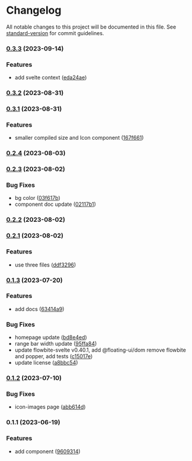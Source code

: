 # Changelog

All notable changes to this project will be documented in this file. See [standard-version](https://github.com/conventional-changelog/standard-version) for commit guidelines.

### [0.3.3](https://github.com/shinokada/svelte-boxicons/compare/v0.3.2...v0.3.3) (2023-09-14)

### Features

- add svelte context ([eda24ae](https://github.com/shinokada/svelte-boxicons/commit/eda24ae2669e28bf06fca0311454d6fa32459b01))

### [0.3.2](https://github.com/shinokada/svelte-boxicons/compare/v0.3.1...v0.3.2) (2023-08-31)

### [0.3.1](https://github.com/shinokada/svelte-boxicons/compare/v0.2.4...v0.3.1) (2023-08-31)

### Features

- smaller compiled size and Icon component ([167f661](https://github.com/shinokada/svelte-boxicons/commit/167f661c7c2165f3e1a40ab04e7434543637768c))

### [0.2.4](https://github.com/shinokada/svelte-boxicons/compare/v0.2.3...v0.2.4) (2023-08-03)

### [0.2.3](https://github.com/shinokada/svelte-boxicons/compare/v0.2.2...v0.2.3) (2023-08-02)

### Bug Fixes

- bg color ([03f617b](https://github.com/shinokada/svelte-boxicons/commit/03f617b97bd4d4255750c80da0ce7028ef411a0b))
- component doc update ([02117b1](https://github.com/shinokada/svelte-boxicons/commit/02117b163832a564d4c170134abad74fbf051a70))

### [0.2.2](https://github.com/shinokada/svelte-boxicons/compare/v0.2.1...v0.2.2) (2023-08-02)

### [0.2.1](https://github.com/shinokada/svelte-boxicons/compare/v0.1.3...v0.2.1) (2023-08-02)

### Features

- use three files ([ddf3296](https://github.com/shinokada/svelte-boxicons/commit/ddf329600f546bf71d0ea21e710f75e7d92a1215))

### [0.1.3](https://github.com/shinokada/svelte-boxicons/compare/v0.1.2...v0.1.3) (2023-07-20)

### Features

- add docs ([63414a9](https://github.com/shinokada/svelte-boxicons/commit/63414a9ee69b4a4595b5578b10d3171f2cc55b35))

### Bug Fixes

- homepage update ([bd8e4ed](https://github.com/shinokada/svelte-boxicons/commit/bd8e4ed409b2ea9448822c48daf3d01a2e336ee7))
- range bar width update ([95ffa84](https://github.com/shinokada/svelte-boxicons/commit/95ffa84929f9a28609efcd21d2c3af5447c9c1d4))
- update flowbite-svelte v0.40.1, add @floating-ui/dom remove flowbite and popper, add tests ([c15017e](https://github.com/shinokada/svelte-boxicons/commit/c15017e2de748fd393c52bd28001b5b69816265e))
- update license ([a8bbc54](https://github.com/shinokada/svelte-boxicons/commit/a8bbc54c3e7427273bd420da634c4a538df2bbf7))

### [0.1.2](https://github.com/shinokada/svelte-boxicons/compare/v0.1.1...v0.1.2) (2023-07-10)

### Bug Fixes

- icon-images page ([abb614d](https://github.com/shinokada/svelte-boxicons/commit/abb614d16faabda4c5467b50acce0184d2e044d1))

### 0.1.1 (2023-06-19)

### Features

- add component ([9609314](https://github.com/shinokada/svelte-boxicons/commit/96093145572c0056900ec07d4527777914e81224))
